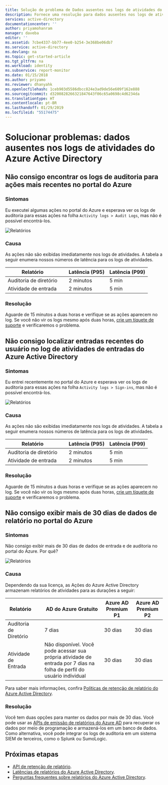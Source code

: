 ```yaml
---
title: Solução de problema de Dados ausentes nos logs de atividades do Azure Active Directory | Microsoft Docs
description: Fornece uma resolução para dados ausentes nos logs de atividades do Azure Active Directory.
services: active-directory
documentationcenter: ''
author: priyamohanram
manager: daveba
editor: ''
ms.assetid: 7cbe4337-bb77-4ee0-b254-3e368be06db7
ms.service: active-directory
ms.devlang: na
ms.topic: get-started-article
ms.tgt_pltfrm: na
ms.workload: identity
ms.subservice: report-monitor
ms.date: 01/15/2018
ms.author: priyamo
ms.reviewer: dhanyahk
ms.openlocfilehash: 1ceb903d5586dbcc824e3ad9de56e609f162e888
ms.sourcegitcommit: d3200828266321847643f06c65a0698c4d6234da
ms.translationtype: HT
ms.contentlocale: pt-BR
ms.lasthandoff: 01/29/2019
ms.locfileid: "55174475"
---
```

# <a name="troubleshoot-missing-data-in-the-azure-active-directory-activity-logs"></a>Solucionar problemas: dados ausentes nos logs de atividades do Azure Active Directory 

## <a name="i-cant-find-audit-logs-for-recent-actions-in-the-azure-portal"></a>Não consigo encontrar os logs de auditoria para ações mais recentes no portal do Azure

### <a name="symptoms"></a>Sintomas

Eu executei algumas ações no portal do Azure e esperava ver os logs de auditoria para essas ações na folha `Activity logs > Audit Logs`, mas não é possível encontrá-los.

 ![Relatórios](./media/troubleshoot-missing-audit-data/01.png)
 
### <a name="cause"></a>Causa

As ações não são exibidas imediatamente nos logs de atividades. A tabela a seguir enumera nossos números de latência para os logs de atividades. 

| Relatório | &nbsp; | Latência (P95) | Latência (P99) |
|--------|--------|---------------|---------------|
| Auditoria de diretório | &nbsp; | 2 minutos | 5 min |
| Atividade de entrada | &nbsp; | 2 minutos | 5 min | 

### <a name="resolution"></a>Resolução

Aguarde de 15 minutos a duas horas e verifique se as ações aparecem no log. Se você não vir os logs mesmo após duas horas, [crie um tíquete de suporte](https://portal.azure.com/#blade/Microsoft_Azure_Support/HelpAndSupportBlade/newsupportrequest) e verificaremos o problema.

## <a name="i-cant-find-recent-user-sign-ins-in-the-azure-active-directory-sign-ins-activity-log"></a>Não consigo localizar entradas recentes do usuário no log de atividades de entradas do Azure Active Directory

### <a name="symptoms"></a>Sintomas

Eu entrei recentemente no portal do Azure e esperava ver os logs de auditoria para essas ações na folha `Activity logs > Sign-ins`, mas não é possível encontrá-los.

 ![Relatórios](./media/troubleshoot-missing-audit-data/02.png)
 
### <a name="cause"></a>Causa

As ações não são exibidas imediatamente nos logs de atividades. A tabela a seguir enumera nossos números de latência para os logs de atividades. 

| Relatório | &nbsp; | Latência (P95) | Latência (P99) |
|--------|--------|---------------|---------------|
| Auditoria de diretório | &nbsp; | 2 minutos | 5 min |
| Atividade de entrada | &nbsp; | 2 minutos | 5 min | 

### <a name="resolution"></a>Resolução

Aguarde de 15 minutos a duas horas e verifique se as ações aparecem no log. Se você não vir os logs mesmo após duas horas, [crie um tíquete de suporte](https://portal.azure.com/#blade/Microsoft_Azure_Support/HelpAndSupportBlade/newsupportrequest) e verificaremos o problema.

## <a name="i-cant-view-more-than-30-days-of-report-data-in-the-azure-portal"></a>Não consigo exibir mais de 30 dias de dados de relatório no portal do Azure

### <a name="symptoms"></a>Sintomas

Não consigo exibir mais de 30 dias de dados de entrada e de auditoria no portal do Azure. Por quê? 

 ![Relatórios](./media/troubleshoot-missing-audit-data/03.png)

### <a name="cause"></a>Causa

Dependendo da sua licença, as Ações do Azure Active Directory armazenam relatórios de atividades para as durações a seguir:

| Relatório           | &nbsp; |  AD do Azure Gratuito | Azure AD Premium P1 | Azure AD Premium P2 |
| ---              | ----   |  ---           | ---                 | ---                 |
| Auditoria de Diretório  | &nbsp; |   7 dias     | 30 dias             | 30 dias             |
| Atividade de Entrada | &nbsp; | Não disponível. Você pode acessar sua própria atividade de entrada por 7 dias na folha de perfil do usuário individual | 30 dias | 30 dias             |

Para saber mais informações, confira [Políticas de retenção de relatório do Azure Active Directory](reference-reports-data-retention.md).  

### <a name="resolution"></a>Resolução

Você tem duas opções para manter os dados por mais de 30 dias. Você pode usar as [APIs de emissão de relatórios do Azure AD](concept-reporting-api.md) para recuperar os dados por meio de programação e armazená-los em um banco de dados. Como alternativa, você pode integrar os logs de auditoria em um sistema SIEM de terceiros, como o Splunk ou SumoLogic.

## <a name="next-steps"></a>Próximas etapas

* [API de retenção de relatório](reference-reports-data-retention.md).
* [Latências de relatórios do Azure Active Directory](reference-reports-latencies.md).
* [Perguntas frequentes sobre relatórios do Azure Active Directory](reports-faq.md).

